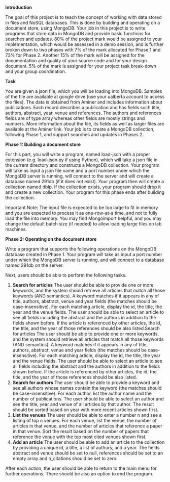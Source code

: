 **Introduction**

The goal of this project is to teach the concept of working with data stored in files and NoSQL databases. This is done by building and operating on a document store, using MongoDB. Your job in this project is to write programs that store data in MongoDB and provide basic functions for searches and updates. 80% of the project mark would be assigned to your implementation, which would be assessed in a demo session, and is further broken down to two phases with 7% of the mark allocated for Phase 1 and 73% for Phase 2. Another 15% of the mark will be assigned for the documentation and quality of your source code and for your design document. 5% of the mark is assigned for your project task break-down and your group coordination.

**Task**

You are given a json file, which you will be loading into MongoDB. Samples of the file are available at google drive (use your ualberta account to access the files). The data is obtained from Aminer and includes information about publications. Each record describes a publication and has fields such title, authors, abstract, year, venue and references. The authors and references fields are of type array whereas other fields are mostly strings and numbers. More information about the file, its fields as well as larger files are available at the Aminer link. Your job is to create a MongoDB collection, following Phase 1, and support searches and updates in Phases 2.

**Phase 1: Building a document store**

For this part, you will write a program, named load-json with a proper extension (e.g. load-json.py if using Python), which will take a json file in the current directory and constructs a MongoDB collection. Your program will take as input a json file name and a port number under which the MongoDB server is running, will connect to the server and will create a database named 291db (if it does not exist). Your program then will create a collection named dblp. If the collection exists, your program should drop it and create a new collection. Your program for this phase ends after building the collection.

Important Note: The input file is expected to be too large to fit in memory and you are expected to process it as one-row-at-a time, and not to fully load the file into memory. You may find Mongoimport helpful, and you may change the default batch size (if needed) to allow loading large files on lab machines.

**Phase 2: Operating on the document store**

Write a program that supports the following operations on the MongoDB database created in Phase 1. Your program will take as input a port number under which the MongoDB server is running, and will connect to a database named 291db on the server.

Next, users should be able to perform the following tasks.

   1. **Search for articles** The user should be able to provide one or more keywords, and the system should retrieve all articles that match all those keywords (AND semantics). A keyword matches if it appears in any of title, authors, abstract, venue and year fields (the matches should be case-insensitive). For each matching article, display the id, the title, the year and the venue fields. The user should be able to select an article to see all fields including the abstract and the authors in addition to the fields shown before. If the article is referenced by other articles, the id, the title, and the year of those references should be also listed.Search for articles The user should be able to provide one or more keywords, and the system should retrieve all articles that match all those keywords (AND semantics). A keyword matches if it appears in any of title, authors, abstract, venue and year fields (the matches should be case-insensitive). For each matching article, display the id, the title, the year and the venue fields. The user should be able to select an article to see all fields including the abstract and the authors in addition to the fields shown before. If the article is referenced by other articles, the id, the title, and the year of those references should be also listed.
   2. **Search for authors** The user should be able to provide a keyword  and see all authors whose names contain the keyword (the matches should be case-insensitive). For each author, list the author name and the number of publications. The user should be able to select an author and see the title, year and venue of all articles by that author. The result should be sorted based on year with more recent articles shown first.
   3. **List the venues** The user should be able to enter a number n and see a listing of top n venues. For each venue, list the venue, the number of articles in that venue, and the number of articles that reference a paper in that venue. Sort the result based on the number of papers that reference the venue with the top most cited venues shown first. 
   4. **Add an article** The user should be able to add an article to the collection by providing a unique id, a title, a list of authors, and a year. The fields abstract and venue should be set to null, references should be set to an empty array and n_citations should be set to zero. 

After each action, the user should be able to return to the main menu for further operations. There should be also an option to end the program.
